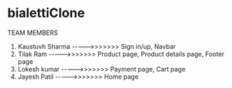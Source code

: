 # bialettiClone

TEAM MEMBERS

1. Kaustuvh Sharma ----->>>>>>> Sign in/up, Navbar
2. Tilak Ram ----->>>>>>> Product page, Product details page, Footer page
3. Lokesh kumar ----->>>>>>> Payment page, Cart page
4. Jayesh Patil ----->>>>>>> Home page